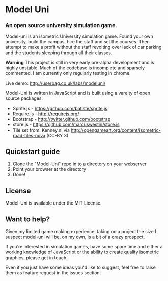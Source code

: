 # Model Uni
### An open source university simulation game.

Model-uni is an isometric University simulation game. Found your own university, build the campus, hire the staff and set the courses. Then attempt to make a profit without the staff revolting over lack of car parking and the students sleeping through all their classes.

**Warning** This project is still in very early pre-alpha development and is highly unstable. Much of the codebase is incomplete and sparsely commented. I am currently only regularly testing in chrome.

Live demo: http://userbag.co.uk/labs/modeluni/

Model-Uni is written in JavaScript and is built using a vareity of open source packages:

* Sprite.js - https://github.com/batiste/sprite.js
* Require.js - http://requirejs.org/
* Bootstrap - http://twitter.github.com/bootstrap
* store.js - https://github.com/marcuswestin/store.js
* Tile set from: Kenney.nl via http://opengameart.org/content/isometric-road-tiles-nova (CC-BY 3)

## Quickstart guide

1. Clone the "Model-Uni" repo in to a directory on your webserver
2. Point your browser at the directory
3. Done!

## License
Model-Uni is available under the MIT License.

## Want to help?

Given my limited game making experience, taking on a project the size I suspect model-uni will be, on my own, is a bit of a crazy prospect. 

If you’re interested in simulation games, have some spare time and either a working knowledge of JavaScript or the ability to create quality isometric graphics, please get in touch.

Even if you just have some ideas you'd like to suggest, feel free to raise them as feature request in the issues section.